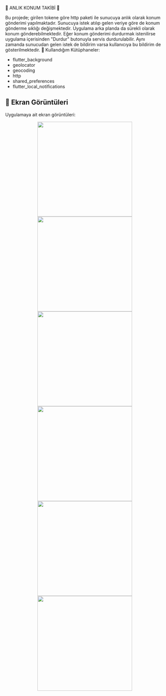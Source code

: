 🌟 ANLIK KONUM TAKİBİ 🌟
 
 Bu projede; girilen tokene göre http paketi ile sunucuya anlık olarak konum gönderimi yapılmaktadır. Sunucuya istek atılıp gelen veriye göre de konum gönderme sıklığı değişmektedir. Uygulama arka planda da sürekli olarak konum gönderebilmektedir. Eğer konum gönderimi durdurmak istenilirse uygulama içerisinden "Durdur" butonuyla servis durdurulabilir. Aynı zamanda sunucudan gelen istek de bildirim varsa kullanıcıya bu bildirim de gösterilmektedir. 
 📌 Kullandığım Kütüphaneler:

* flutter_background
* geolocator
* geocoding
* http
* shared_preferences
* flutter_local_notifications
  
## 📸 Ekran Görüntüleri
Uygulamaya ait ekran görüntüleri:

<div align="center">
  <img src="https://github.com/Ahmetyilmazz/Instant_Location_Tracking/blob/50fd2ccac88593cbf607074ad9151c10d3ce5cf4/Screenshot_1.png" width="300"/>
  <img src="https://github.com/Ahmetyilmazz/Instant_Location_Tracking/blob/50fd2ccac88593cbf607074ad9151c10d3ce5cf4/Screenshot_2.PNG" width="300"/>
  <img src="https://github.com/Ahmetyilmazz/Instant_Location_Tracking/blob/50fd2ccac88593cbf607074ad9151c10d3ce5cf4/Screenshot_3.PNG" width="300"/>
  <img src="https://github.com/Ahmetyilmazz/Instant_Location_Tracking/blob/50fd2ccac88593cbf607074ad9151c10d3ce5cf4/Screenshot_4.PNG" width="300"/>
  <img src="https://github.com/Ahmetyilmazz/Instant_Location_Tracking/blob/50fd2ccac88593cbf607074ad9151c10d3ce5cf4/Screenshot_5.png" width="300"/>
  <img src="https://github.com/Ahmetyilmazz/Instant_Location_Tracking/blob/50fd2ccac88593cbf607074ad9151c10d3ce5cf4/Screenshot_6.png" width="300"/>
  
</div>

